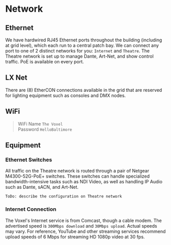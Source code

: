 # Network

## Ethernet
We have hardwired RJ45 Ethernet ports throughout the building (including at grid level), which each run to a central patch bay. We can connect any port to one of 2 distinct networks for you: `Internet` and `Theatre`. The Theatre network is set up to manage Dante, Art-Net, and show control traffic. PoE is available on every port.

## LX Net
There are (8) EtherCON connections available in the grid that are reserved for lighting equipment such as consoles and DMX nodes.

## WiFi
>WiFi Name `The Voxel`<br>Password `HelloBaltimore`

## Equipment

### Ethernet Switches
All traffic on the Theatre network is routed through a pair of Netgear M4300-52G-PoE+ switches. These switches can handle specialized bandwidth-intensive tasks such as NDI Video, as well as handling IP Audio such as Dante, sACN, and Art-Net.

`ToDo: describe the configuration on Theatre network`

### Internet Connection
The Voxel's Internet service is from Comcast, though a cable modem. The advertised speed is `300Mbps download` and `30Mbps upload`. Actual speeds may vary. For reference, YouTube and other streaming services recommend upload speeds of 6 Mbps for streaming HD 1080p video at 30 fps.

